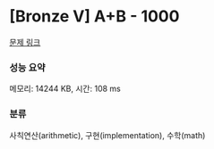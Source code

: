 # [Bronze V] A+B - 1000 

[문제 링크](https://www.acmicpc.net/problem/1000) 

### 성능 요약

메모리: 14244 KB, 시간: 108 ms

### 분류

사칙연산(arithmetic), 구현(implementation), 수학(math)

